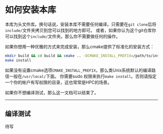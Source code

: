 # 如何安装本库

本库为头文件库。换句话说，安装本库不需要任何编译。只需要在`git clone`后将`include/`文件夹拷贝到您可以找到的地方即可。
或者，如果你认为这个git仓库你可以找到这个`include/`文件夹。那么你不需要做任何的操作。

如果你想用一种优雅的方式来完成安装，那么cmake提供了标准化的安装方式：
```bash
mkdir build && cd build && cmake .. -DCMAKE_INSTALL_PREFIX=/path/to/install
make install
```
如果没有设置cmake选项`CMAKE_INSTALL_PREFIX`，那么类Unix系统默认的编译路径一般在`/usr/local/`下面。
你需要sudo 权限来执行`make install`。否则请指定一个你的帐户有写权限的目录，这也常常是HPC的场景。


如果你不想编译测试，那么这一文档可以结束了。

------
## 编译测试
待写